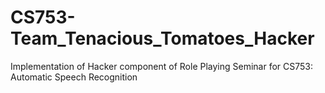 # CS753-Team_Tenacious_Tomatoes_Hacker
Implementation of Hacker component of Role Playing Seminar for CS753: Automatic Speech Recognition
